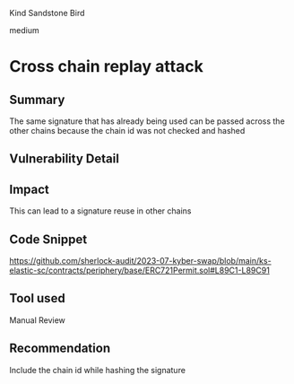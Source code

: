 Kind Sandstone Bird

medium

# Cross chain replay attack
## Summary
The same signature that has already being used can be passed across the other chains because the chain id was not checked and hashed 
## Vulnerability Detail

## Impact
This can lead to a signature reuse in other chains
## Code Snippet
https://github.com/sherlock-audit/2023-07-kyber-swap/blob/main/ks-elastic-sc/contracts/periphery/base/ERC721Permit.sol#L89C1-L89C91
## Tool used
Manual Review

## Recommendation
Include the chain id while hashing the signature